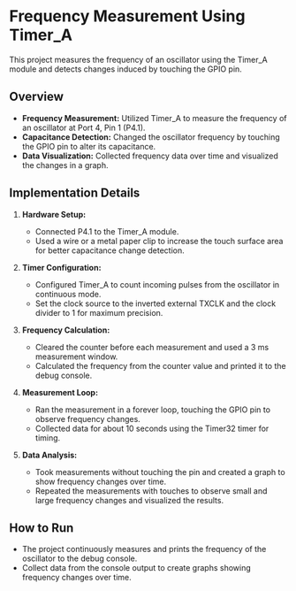 # Frequency Measurement Using Timer_A

This project measures the frequency of an oscillator using the Timer_A module and detects changes induced by touching the GPIO pin.

## Overview

- **Frequency Measurement:** Utilized Timer_A to measure the frequency of an oscillator at Port 4, Pin 1 (P4.1).
- **Capacitance Detection:** Changed the oscillator frequency by touching the GPIO pin to alter its capacitance.
- **Data Visualization:** Collected frequency data over time and visualized the changes in a graph.

## Implementation Details

1. **Hardware Setup:**
   - Connected P4.1 to the Timer_A module.
   - Used a wire or a metal paper clip to increase the touch surface area for better capacitance change detection.

2. **Timer Configuration:**
   - Configured Timer_A to count incoming pulses from the oscillator in continuous mode.
   - Set the clock source to the inverted external TXCLK and the clock divider to 1 for maximum precision.

3. **Frequency Calculation:**
   - Cleared the counter before each measurement and used a 3 ms measurement window.
   - Calculated the frequency from the counter value and printed it to the debug console.

4. **Measurement Loop:**
   - Ran the measurement in a forever loop, touching the GPIO pin to observe frequency changes.
   - Collected data for about 10 seconds using the Timer32 timer for timing.

5. **Data Analysis:**
   - Took measurements without touching the pin and created a graph to show frequency changes over time.
   - Repeated the measurements with touches to observe small and large frequency changes and visualized the results.

## How to Run

- The project continuously measures and prints the frequency of the oscillator to the debug console.
- Collect data from the console output to create graphs showing frequency changes over time.
